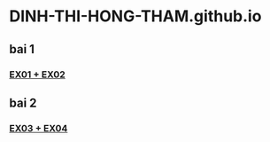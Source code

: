 # DINH-THI-HONG-THAM.github.io
## bai 1
### [EX01 + EX02](https://dinh-thi-hong-tham.github.io/dinhthihongtham.html)
## bai 2
### [EX03 + EX04](https://dinh-thi-hong-tham.github.io/hongtham.html)
